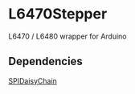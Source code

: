 L6470Stepper
============

L6470 / L6480 wrapper for Arduino

## Dependencies

[SPIDaisyChain](https://github.com/hideakitai/SPIDaisyChain)



